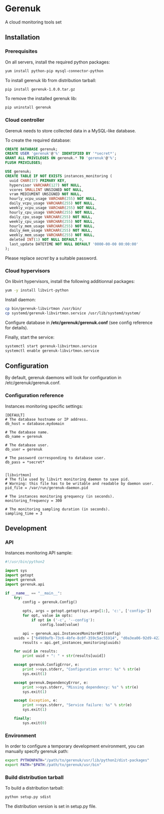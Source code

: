 # Gerenuk

A cloud monitoring tools set


## Installation
### Prerequisites

On all servers, install the required python packages: 
```bash
yum install python-pip mysql-connector-python
```

To install gerenuk lib from distribution tarball:
```bash
pip install gerenuk-1.0.0.tar.gz
```

To remove the installed gerenuk lib:
```bash
pip uninstall gerenuk
```


### Cloud controller

Gerenuk needs to store collected data in a MySQL-like database.

To create the required database:
```sql
CREATE DATABASE gerenuk;
CREATE USER 'gerenuk'@'%' IDENTIFIED BY '*secret*';
GRANT ALL PRIVILEGES ON gerenuk.* TO 'gerenuk'@'%';
FLUSH PRIVILEGES;

USE gerenuk;
CREATE TABLE IF NOT EXISTS instances_monitoring (
  uuid CHAR(37) PRIMARY KEY,
  hypervisor VARCHAR(127) NOT NULL,
  vcores SMALLINT UNSIGNED NOT NULL, 
  vram MEDIUMINT UNSIGNED NOT NULL,
  hourly_vcpu_usage VARCHAR(255) NOT NULL,
  daily_vcpu_usage VARCHAR(255) NOT NULL,
  weekly_vcpu_usage VARCHAR(255) NOT NULL,
  hourly_cpu_usage VARCHAR(255) NOT NULL,
  daily_cpu_usage VARCHAR(255) NOT NULL,
  weekly_cpu_usage VARCHAR(255) NOT NULL,
  hourly_mem_usage VARCHAR(255) NOT NULL,
  daily_mem_usage VARCHAR(255) NOT NULL,
  weekly_mem_usage VARCHAR(255) NOT NULL,
  deleted INT(1) NOT NULL DEFAULT 0,
  last_update DATETIME NOT NULL DEFAULT '0000-00-00 00:00:00'
);
```
Please replace *secret* by a suitable password.


### Cloud hypervisors

On libvirt hypervisors, install the following additionnal packages:
```bash
yum -y install libvirt-python
```

Install daemon:
```bash
cp bin/gerenuk-libvirtmon /usr/bin/
cp systemd/gerenuk-libvirtmon.service /usr/lib/systemd/system/
```

Configure database in **/etc/gerenuk/gerenuk.conf** (see config reference for details).

Finally, start the service:
```bash
systemctl start gerenuk-libvirtmon.service
systemctl enable gerenuk-libvirtmon.service
```

## Configuration

By default, gerenuk daemons will look for configuration in /etc/gerenuk/gerenuk.conf.



### Configuration reference
Instances monitoring specific settings:
```
[DEFAULT]
# The database hostname or IP address.
db_host = database.mydomain

# The database name.
db_name = gerenuk

# The database user.
db_user = gerenuk

# The password corresponding to database user.
db_pass = *secret*


[libvirtmon]
# The file used by libvirt monitoring daemon to save pid.
# Warning: this file has to be writable and readable by daemon user.
pid_file = /var/run/gerenuk-daemon.pid

# The instances monitoring grequency (in seconds).
monitoring_frequency = 300

# The monitoring sampling duration (in seconds).
sampling_time = 3
```


## Development
### API

Instances monitoring API sample:
```python
#!/usr/bin/python2

import sys
import getopt
import gerenuk
import gerenuk.api

if __name__ == "__main__":
    try:
        config = gerenuk.Config()

        opts, args = getopt.getopt(sys.argv[1:], 'c:', ['config='])
        for opt, value in opts:
            if opt in ('-c', '--config'):
                config.load(value)

        api = gerenuk.api.InstancesMonitorAPI(config)
	uuids = ["64989afb-73c6-4bfe-8c0f-359c5ac55914", "d0a3ea06-92d9-422b-aaf6-f8784bf57c5d"]
        results = api.get_instances_monitoring(uuids)

	for uuid in results:
	    print uuid + ": " + str(results[uuid])

    except gerenuk.ConfigError, e:
        print >>sys.stderr, "Configuration error: %s" % str(e)
        sys.exit(1)

    except gerenuk.DependencyError, e:
        print >>sys.stderr, "Missing dependency: %s" % str(e)
        sys.exit(1)

    except Exception, e:
        print >>sys.stderr, "Service failure: %s" % str(e)
        sys.exit(1)

    finally:
        sys.exit(0)
```


### Environment
In order to configure a temporary development environment, you can manually specify gerenuk path: 
```bash
export PYTHONPATH="/path/to/gerenuk/usr/lib/python2/dist-packages"
export PATH="$PATH:/path/to/gerenuk/usr/bin"
```

### Build distribution tarball

To build a distribution tarball:
```bash
python setup.py sdist
```

The distribution version is set in setup.py file.
